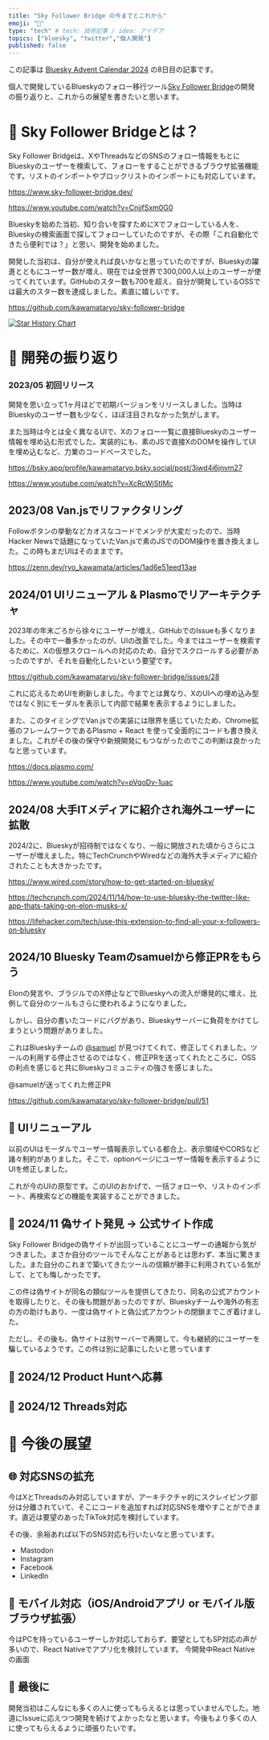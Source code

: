 ```yaml
---
title: "Sky Follower Bridge の今までとこれから"
emoji: "🦋"
type: "tech" # tech: 技術記事 / idea: アイデア
topics: ["bluesky", "twitter","個人開発"]
published: false
---
```


この記事は [Bluesky Advent Calendar 2024](https://adventar.org/calendars/10752) の8日目の記事です。

個人で開発しているBlueskyのフォロー移行ツール[Sky Follower Bridge](https://skyfollowerbridge.com/)の開発の振り返りと、これからの展望を書きたいと思います。

# 🦋 Sky Follower Bridgeとは？
Sky Follower Bridgeは、XやThreadsなどのSNSのフォロー情報をもとにBlueskyのユーザーを検索して、フォローをすることができるブラウザ拡張機能です。リストのインポートやブロックリストのインポートにも対応しています。

https://www.sky-follower-bridge.dev/

https://www.youtube.com/watch?v=CnjjfSxm0G0

Blueskyを始めた当初、知り合いを探すためにXでフォローしている人を、Blueskyの検索画面で探してフォローしていたのですが、その際「これ自動化できたら便利では？」と思い、開発を始めました。

開発した当初は、自分が使えれば良いかなと思っていたのですが、Blueskyの躍進とともにユーザー数が増え、現在では全世界で300,000人以上のユーザーが使ってくれています。GitHubのスター数も700を超え、自分が開発しているOSSでは最大のスター数を達成しました。素直に嬉しいです。

https://github.com/kawamataryo/sky-follower-bridge

[![Star History Chart](https://api.star-history.com/svg?repos=kawamataryo/sky-follower-bridge&type=Date)](https://star-history.com/#kawamataryo/sky-follower-bridge&Date)


# 📅 開発の振り返り

### 2023/05 初回リリース

開発を思い立って1ヶ月ほどで初期バージョンをリリースしました。当時はBlueskyのユーザー数も少なく、ほぼ注目されなかった気がします。

また当時は今とは全く異なるUIで、Xのフォロー一覧に直接Blueskyのユーザー情報を埋め込む形式でした。実装的にも、素のJSで直接XのDOMを操作してUIを埋め込むなど、力業のコードベースでした。

https://bsky.app/profile/kawamataryo.bsky.social/post/3jwd4i6jnvm27

https://www.youtube.com/watch?v=XcRcWjStIMc


## 2023/08 Van.jsでリファクタリング

Followボタンの挙動などカオスなコードでメンテが大変だったので、当時Hacker Newsで話題になっていたVan.jsで素のJSでのDOM操作を置き換えました。この時もまだUIはそのままです。

https://zenn.dev/ryo_kawamata/articles/1ad6e51eed13ae


## 2024/01 UIリニューアル & Plasmoでリアーキテクチャ

2023年の年末ごろから徐々にユーザーが増え、GitHubでのIssueも多くなりました。その中で一番多かったのが、UIの改善でした。今まではユーザーを検索するために、Xの仮想スクロールへの対応のため、自分でスクロールする必要があったのですが、それを自動化したいという要望です。

https://github.com/kawamataryo/sky-follower-bridge/issues/28

これに応えるためUIを刷新しました。今までとは異なり、XのUIへの埋め込み型ではなく別にモーダルを表示して内部で結果を表示するようにしました。

また、このタイミングでVan.jsでの実装には限界を感じていたため、Chrome拡張のフレームワークであるPlasmo + React を使って全面的にコードも書き換えました。これがその後の保守や新規開発にもつながったのでこの判断は良かったなと思っています。

https://docs.plasmo.com/

https://www.youtube.com/watch?v=pVqoDv-1uac

## 2024/08 大手ITメディアに紹介され海外ユーザーに拡散
2024/2に、Blueskyが招待制ではなくなり、一般に開放された頃からさらにユーザーが増えました。特にTechCrunchやWiredなどの海外大手メディアに紹介されたことも大きかったです。

https://www.wired.com/story/how-to-get-started-on-bluesky/

https://techcrunch.com/2024/11/14/how-to-use-bluesky-the-twitter-like-app-thats-taking-on-elon-musks-x/

https://lifehacker.com/tech/use-this-extension-to-find-all-your-x-followers-on-bluesky

## 2024/10 Bluesky Teamのsamuelから修正PRをもらう

Elonの発言や、ブラジルでのX停止などでBlueskyへの流入が爆発的に増え、比例して自分のツールもさらに使われるようになりました。

しかし、自分の書いたコードにバグがあり、Blueskyサーバーに負荷をかけてしまうという問題がありました。

これはBlueskyチームの [@samuel](https://bsky.app/profile/samuel.bsky.team) が見つけてくれて、修正してくれました。ツールの利用する停止させるのではなく、修正PRを送ってくれたところに、OSSの利点を感じると共にBlueskyコミュニティの強さを感じました。

@samuelが送ってくれた修正PR

https://github.com/kawamataryo/sky-follower-bridge/pull/51

## 📅 UIリニューアル

以前のUIはモーダルでユーザー情報表示している都合上、表示領域やCORSなど諸々制約がありました。そこで、optionページにユーザー情報を表示するようにUIを修正しました。

これが今のUIの原型です。このUIのおかげで、一括フォローや、リストのインポート、再検索などの機能を実装することができました。


## 📅 2024/11 偽サイト発見 -> 公式サイト作成

Sky Follower Bridgeの偽サイトが出回っていることにユーザーの通報から気がつきました。まさか自分のツールでそんなことがあるとは思わず、本当に驚きました。また自分のこれまで築いてきたツールの信頼が勝手に利用されている気がして、とても悔しかったです。

この件は偽サイトが同名の類似ツールを提供してきたり、同名の公式アカウントを取得したりと、その後も問題があったのですが、Blueskyチームや海外の有志の方の助けもあり、一度は偽サイトと偽公式アカウントの閉鎖までこぎ着けました。

ただし、その後も、偽サイトは別サーバーで再開して、今も継続的にユーザーを騙しているようです。この件は別に記事にしたいと思っています


## 📅 2024/12 Product Huntへ応募


## 📅 2024/12 Threads対応



# 🚀 今後の展望

## 🌐 対応SNSの拡充

今はXとThreadsのみ対応していますが、アーキテクチャ的にスクレイピング部分は分離されていて、そこにコードを追加すれば対応SNSを増やすことができます。直近は要望のあったTikTok対応を検討しています。

その後、余裕あれば以下のSNS対応も行いたいなと思っています。

- Mastodon
- Instagram
- Facebook
- LinkedIn

## 📱 モバイル対応（iOS/Androidアプリ or モバイル版ブラウザ拡張）

今はPCを持っているユーザーしか対応しておらず、要望としてもSP対応の声が多いので、React Nativeでアプリ化を検討しています。
今開発中React Nativeの画面


## 🎉 最後に

開発当初はこんなにも多くの人に使ってもらえるとは思っていませんでした。地道にIssueに応えつつ開発を続けてよかったなと思います。今後もより多くの人に使ってもらえるように頑張りたいです。
